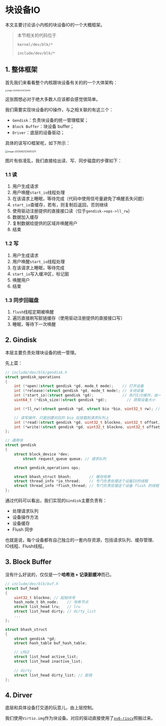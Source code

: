 # 块设备IO

本文主要讨论该小内核的块设备IO的一个大概框架。

> 本节相关的代码位于
>
> `kernel/dev/blk/*`
>
> `include/dev/blk/*`





## 1. 整体框架

首先我们来看看整个内核跟块设备有关的的一个大体架构：

<img src="https://r2-pub.tbw.wiki/piclist/2025/06/0e4e4a818c16b211ea8a8a67b24e3014.png" alt="image-20250621214729458" style="zoom:40%;" />

这张图想必对于绝大多数人应该都会感觉很简单。

我们需要实现块设备的IO操作，与之相关联的有这三个：

- `Gendisk`：负责块设备的统一管理框架；
- `Block Buffer`：块设备 buffer；
- `Driver`：底层的设备驱动；



具体的读写IO框架呢，如下所示：

<img src="https://r2-pub.tbw.wiki/piclist/2025/06/bf243f77749831cec3809c8f37f48faf.png" alt="image-20250621230053211" style="zoom:50%;" />



图片有些凌乱，我们直接给出读、写、同步磁盘的步骤如下：

### 1.1 读

1. 用户生成请求
2. 用户唤醒`start_io`线程处理
3. 在该请求上睡眠，等待完成（代码中使用信号量避免了唤醒丢失问题）
4. `start_io`查缓存，若有，则复制后返回，否则继续
5. 使用驱动注册提供的直接接口读（位于`gendisk->ops->ll_rw`）
6. 数据加入缓存
7. 复制数据给提供的区域并唤醒用户
8. 结束

### 1.2 写

1. 用户生成请求
2. 用户唤醒`start_io`线程处理
3. 在该请求上睡眠，等待完成
4. `start_io`写入缓冲区，标记脏
5. 唤醒用户
6. 结束

### 1.3 同步回磁盘

1.  `flush`线程定期被唤醒
2. 遍历直接刷写脏链缓存（使用驱动注册提供的直接接口写）
3. 睡眠，等待下一次唤醒




## 2. Gindisk

本层主要负责处理块设备的统一管理。

先上菜：

```c
// include/dev/blk/gendisk.h
struct gendisk_operations
{
    int (*open)(struct gendisk *gd, mode_t mode);    // 打开设备
    int (*release)(struct gendisk *gd, mode_t mode); // 关闭设备
    int (*start_io)(struct gendisk *gd);             // 执行I/O操作，由一个专门线程负责
    uint64_t (*disk_size)(struct gendisk *gd);         // 获取设备大小

    int (*ll_rw)(struct gendisk *gd, struct bio *bio, uint32_t rw); // 设备底层次的读写操作

    // 读写操作，只是创建对应的 bio 后挂载到请求队列上
    int (*read)(struct gendisk *gd, uint32_t blockno, uint32_t offset, uint32_t len, void *vaddr);
    int (*write)(struct gendisk *gd, uint32_t blockno, uint32_t offset, uint32_t len, void *vaddr);
};

// 通用块
struct gendisk
{
    struct block_device *dev;
        struct request_queue queue; // 请求队列

    struct gendisk_operations ops;

    struct bhash_struct bhash;        // 缓存哈希
    struct thread_info *io_thread;    // 专门负责处理这个设备IO的线程
    struct thread_info *flush_thread; // 专门负责处理这个设备 flush 的线程
};
```

通过代码可以看出，我们实现的`Gindisk`主要负责有：

- 处理请求队列
- 设备操作方法
- 设备缓存
- Flush 同步

也就是说，每个设备都有自己独立的一套内存资源，包括请求队列、缓存管理、IO线程、Flush线程。



## 3. Block Buffer

没有什么好说的，仅仅是一个**哈希池 + 记录脏缓冲**而已。

```c
// include/dev/blk/buf.h
struct buf_head
{
    uint32_t blockno; // 起始块号
    hash_node_t bh_node;    // 哈希节点
    struct list_head lru;   // lru
    struct list_head dirty; // dirty_list
	...
};

struct bhash_struct
{
    struct gendisk *gd;
    struct hash_table buf_hash_table;

    // LRU2
    struct list_head active_list;
    struct list_head inactive_list;
	
    // dirty
    struct list_head dirty_list; // 脏链
};
```



## 4. Dirver

底层和具体设备打交道的玩意儿，由上层控制。

我们使用`Virtio.img`作为块设备。对应的驱动直接使用了[`xv6-riscv`](https://github.com/mit-pdos/xv6-riscv/blob/riscv/kernel/virtio_disk.c)照搬过来。
